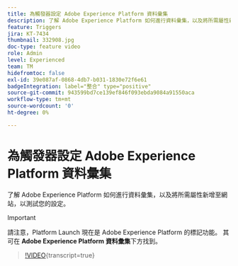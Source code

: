 ```yaml
---
title: 為觸發器設定 Adobe Experience Platform 資料彙集
description: 了解 Adobe Experience Platform 如何進行資料彙集，以及將所需屬性新增至網站，以測試您的設定。
feature: Triggers
jira: KT-7434
thumbnail: 332908.jpg
doc-type: feature video
role: Admin
level: Experienced
team: TM
hidefromtoc: false
exl-id: 39e087af-0868-4db7-b031-1830e72f6e61
badgeIntegration: label="整合" type="positive"
source-git-commit: 943599bd7ce139ef846f093ebda9084a91550aca
workflow-type: tm+mt
source-wordcount: '0'
ht-degree: 0%

---
```


# 為觸發器設定 Adobe Experience Platform 資料彙集

了解 Adobe Experience Platform 如何進行資料彙集，以及將所需屬性新增至網站，以測試您的設定。

>[!IMPORTANT]
>
> 請注意，Platform Launch 現在是 Adobe Experience Platform 的標記功能。 其可在 **Adobe Experience Platform 資料彙集**&#x200B;下方找到。

>[!VIDEO](https://video.tv.adobe.com/v/3454027?learn=on&captions=chi_hant){transcript=true}
